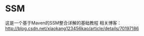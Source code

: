# SSM
这是一个基于Maven的SSM整合详解的基础教程
相关博客：http://blog.csdn.net/xiaokang123456kao/article/details/70197186

